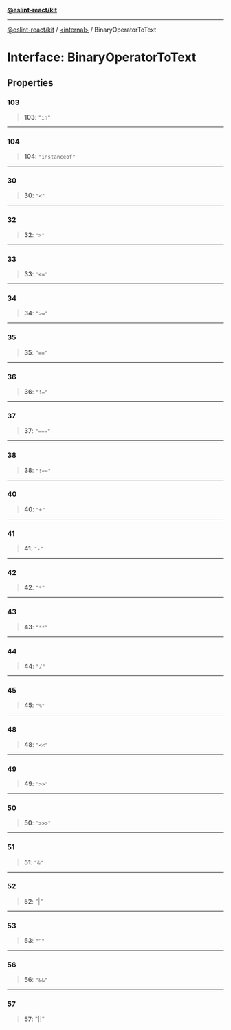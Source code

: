 [**@eslint-react/kit**](../../README.md)

***

[@eslint-react/kit](../../README.md) / [\<internal\>](../README.md) / BinaryOperatorToText

# Interface: BinaryOperatorToText

## Properties

### 103

> **103**: `"in"`

***

### 104

> **104**: `"instanceof"`

***

### 30

> **30**: `"<"`

***

### 32

> **32**: `">"`

***

### 33

> **33**: `"<="`

***

### 34

> **34**: `">="`

***

### 35

> **35**: `"=="`

***

### 36

> **36**: `"!="`

***

### 37

> **37**: `"==="`

***

### 38

> **38**: `"!=="`

***

### 40

> **40**: `"+"`

***

### 41

> **41**: `"-"`

***

### 42

> **42**: `"*"`

***

### 43

> **43**: `"**"`

***

### 44

> **44**: `"/"`

***

### 45

> **45**: `"%"`

***

### 48

> **48**: `"<<"`

***

### 49

> **49**: `">>"`

***

### 50

> **50**: `">>>"`

***

### 51

> **51**: `"&"`

***

### 52

> **52**: "\|"

***

### 53

> **53**: `"^"`

***

### 56

> **56**: `"&&"`

***

### 57

> **57**: "\|\|"
